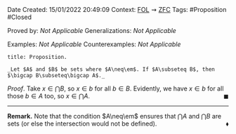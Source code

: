 <br />
<br />

Date Created: 15/01/2022 20:49:09
Context: [$\textrm{FOL}$](obsidian://open?file=First%20Order%20Logic)$\,\,\rightsquigarrow\,\,$[$\textrm{ZFC}$](obsidian://open?file=Zermelo-Fraenkel%20Set%20Theory%20with%20Choice)
Tags: #Proposition #Closed 

Proved by: _Not Applicable_ 
Generalizations: _Not Applicable_

Examples: _Not Applicable_
Counterexamples: _Not Applicable_

``` ad-Proposition
title: Proposition.

_Let $A$ and $B$ be sets where $A\neq\em$. If $A\subseteq B$, then $\bigcap B\subseteq\bigcap A$._

```

_Proof_. Take $x\in\bigcap B$, so $x\in b$ for all $b\in B$. Evidently, we have $x\in b$ for all those $b\in A$ too, so $x\in\bigcap A$.<span style="float:right;">$\blacksquare$</span>

---

**Remark.** Note that the condition $A\neq\em$ ensures that $\bigcap A$ and $\bigcap B$ are sets (or else the intersection would not be defined).<span style="float:right;">$\blacklozenge$</span>
